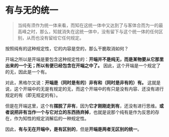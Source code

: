 # 有与无的统一

>当纯有须作为统一体来看，而知在这统一体中又达到了与客体合而为一的最高峰之时，那么，知就消失在这统一体中，没有留下与这个统一体的任何区别，从而也没有留给它任何规定。

按照纯有的这种规定性，它的内容是空的，那么干脆取消如何？

开端之所以是开端是要包含这种规定性的：**开端并不是纯无，而是某物要从它那里出来的一个无；所以有便已经包含在开端之中了。** 因此，这个开端是一个规定了的无，因此是一个有。

对此，黑格尔又说：**开端是（同时是有的）非有和（同时是非有的）有。** 这就是说，这个开端中的无是有规定的无，而这个开端中的有只是没有内容、还没有进行规定的有（即无规定的有）。

但是在开端这里，这个有**摆脱了非有**，因为**它才刚刚走到有**，还没有进行思维。**或者说把非有当作一个与它对立的东西扬弃掉**，也就是说那个纯有是作为反思的存在，作为知性的规定消解后的一种规定性。

因此，**有与无在开端中，是有区别的**，但是**开端是两者无区别的统一**。